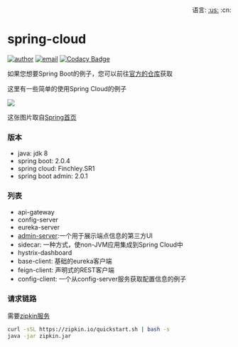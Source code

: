 <div align="right">
  语言: 
  <a title="英文" href="README.md">:us:</a>
  :cn:
</div>

# spring-cloud

[![author](https://img.shields.io/badge/author-mrtt-blue.svg)](https://jiangtj.gitlab.io/me)
[![email](https://img.shields.io/badge/email-jiang.taojie@foxmail.com-blue.svg)](mailto:jiang.taojie@foxmail.com)
[![Codacy Badge](https://api.codacy.com/project/badge/Grade/f02c5dc5557d4fed8b88fc802e24a52f)](https://www.codacy.com/app/116749895/spring-cloud-examples?utm_source=github.com&amp;utm_medium=referral&amp;utm_content=JiangTJ/spring-cloud-examples&amp;utm_campaign=Badge_Grade)  

如果您想要Spring Boot的例子，您可以前往[官方的仓库](https://github.com/spring-projects/spring-boot)获取    

这里有一些简单的使用Spring Cloud的例子   

![](https://spring.io/img/homepage/diagram-distributed-systems.svg)    

这张图片取自[Spring首页](https://spring.io/)   

### 版本
- java: jdk 8
- spring boot: 2.0.4
- spring cloud: Finchley.SR1
- spring boot admin: 2.0.1

### 列表
- api-gateway
- config-server
- eureka-server
- [admin-server](https://github.com/codecentric/spring-boot-admin):一个用于展示端点信息的第三方UI
- sidecar: 一种方式，使non-JVM应用集成到Spring Cloud中
- hystrix-dashboard
- base-client: 基础的eureka客户端
- feign-client: 声明式的REST客户端
- config-client: 一个从config-server服务获取配置信息的例子

### 请求链路
需要[zipkin服务](https://github.com/openzipkin/zipkin)
```bash
curl -sSL https://zipkin.io/quickstart.sh | bash -s
java -jar zipkin.jar
```


